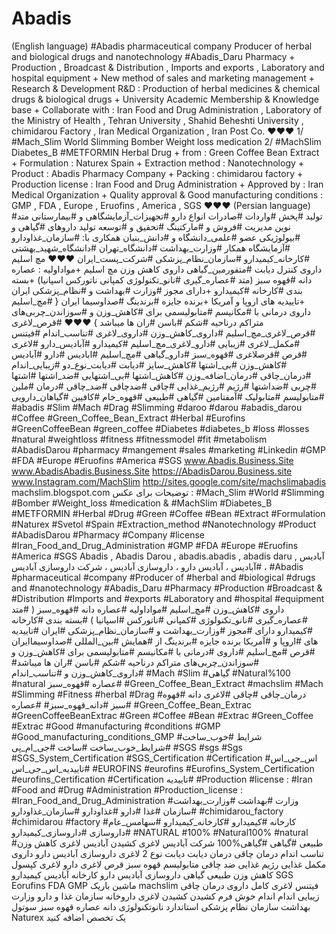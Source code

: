 # Abadis
(English language)  #Abadis pharmaceutical company Producer of herbal and biological drugs and nanotechnology  #Abadis_Daru Pharmacy + Production , Broadcast &amp; Distribution , Imports and exports , Laboratory and hospital equipment + New method of sales and marketing management + Research &amp; Development R&amp;D : Production of herbal medicines &amp; chemical drugs &amp; biological drugs  + University Academic Membership &amp; Knowledge base + Collaborate with : Iran Food and Drug Administration , Laboratory of the Ministry of Health , Tehran University , Shahid Beheshti University , chimidarou Factory , Iran Medical Organization , Iran Post Co.  ❤️❤️❤️ 1/ #Mach_Slim World Slimming Bomber Weight loss medication 2/ #MachSlim Diabetes_B #METFORMIN Herbal Drug + from : Green Coffee Bean Extract + Formulation : Naturex Spain + Extraction method : Nanotechnology + Product : Abadis Pharmacy Company + Packing : chimidarou factory + Production license : Iran Food and Drug Administration + Approved by : Iran Medical Organization + Quality approval &amp; Good manufacturing conditions : GMP , FDA , Europe , Eruofins , America , SGS  ❤️❤️❤️ (Persian language)  #تولید #پخش #واردات #صادرات انواع دارو #تجهیزات_آزمایشگاهی و #بیمارستانی متد نوین مدیریت #فروش و #مارکتینگ #تحقیق و #توسعه تولید داروهای #گیاهی و #بیولوژیکی عضو #علمی_دانشگاه و #دانش_بنیان همکاری با: #سازمان_غذاودارو #آزمایشگاه همکار #وزارت_بهداشت #دانشگاه_تهران #دانشگاه_شهید_بهشتی #کارخانه_کیمیدارو #سازمان_نظام_پزشکی #شرکت_پست_ایران  ❤️❤️❤️ مچ اسلیم داروی کنترل دیابت #متفورمین_گیاهی داروی کاهش وزن مچ اسلیم +مواداولیه : عصاره دانه #قهوه سبز (متد #عصاره_گیری #نانو_تکنولوژی کمپانی ناتورکس اسپانیا) +بسته بندی #کارخانه #کیمیدارو +دارای مجوز #وزارت #بهداشت و #نظام_پزشکی ایران +تاییدیه های اروپا و آمریکا +برنده جایزه #برندینگ #صداوسیما ایران  { #مچ_اسلیم داروی درمانی با #مکانیسم #متابولیسمی برای #کاهش_وزن و #سوزاندن_چربی‌های متراکم درناحیه #شکم #باسن #ران ها میباشد } ❤️❤️❤️ #قرص_لاغری #قرص_لاغری_مچ_اسلیم #داروی_کاهش_وزن #داروی_لاغری #تناسب_اندام #فیتنس #مکمل_لاغری #زیبایی #دارو_لاغری_مچ_اسلیم #کیمیدارو #آبادیس_دارو #لاغری #قرص #قرصلاغری #قهوه_سبز #دارو_گیاهی #مچ_اسلیم #ابادیس #دارو #آبادیس #کاهش_وزن #بی_اشتها #کاهش_سایز #دیابت #دیابت_نوع_دو #زیبایی_اندام #درمان_چاقی #درمان_اضافه_وزن #کاهش_اشتها #بی_اشتهایی #ضد_اشتها #اشتها #چربی #ضداشتها #رژیم #رژیم_غذایی #چاقی #ضدچاقی #ضد_چاقی #درمان #ملین #متابولیسم #متابولیک #آمفتامین #گیاهی #طبیعی #قهوه_خام #کافیین #گیاهان_دارویی #abadis #Slim #Mach #Drag #Slimming #daroo #darou #abadis_darou #Coffee #Green_Coffee_Bean_Extract #Herbal #Eurofins #GreenCoffeeBean #green_coffee #Diabetes #diabetes_b #loss #losses #natural #weightloss #fitness #fitnessmodel #fit #metabolism #AbadisDarou #pharmacy #mangement #sales #marketing #Linkedin #GMP #FDA #Europe #Eruofins #America #SGS www.Abadis.Business.Site www.AbadisAbadis.Business.Site https://AbadisDarou.Business.site www.Instagram.com/MachSlim http://sites.google.com/site/machslimabadis machslim.blogspot.com                   توضیحات برای عکس :  #Mach_Slim #World #Slimming #Bomber #Weight_loss #medication &amp; #MachSlim #Diabetes_B #METFORMIN #Herbal #Drug #Green #Coffee #Bean #Extract #Formulation #Naturex #Svetol #Spain #Extraction_method #Nanotechnology #Product #AbadisDarou #Pharmacy #Company #license #Iran_Food_and_Drug_Administration #GMP #FDA #Europe #Eruofins #America #SGS  Abadis , Abadis Darou , abadis.abadis , abadis daru , آبادیس ، #آبادیس ، آبادیس دارو ، داروسازی آبادیس ، شرکت داروسازی آبادیس #Abadis #pharmaceutical #company #Producer of #herbal and #biological #drugs and #nanotechnology  #Abadis_Daru #Pharmacy #Production #Broadcast &amp; #Distribution  #Imports and #exports #Laboratory and #hospital #equipment  داروی #کاهش_وزن #مچ_اسلیم #مواداولیه #عصاره دانه #قهوه_سبز ( #متد #عصاره_گیری #نانو_تکنولوژی #کمپانی #ناتورکس #اسپانیا )  #بسته بندی #کارخانه #کیمیدارو  دارای #مجوز #وزارت_بهداشت  و #سازمان_نظام_پزشکی #ایران  #تاییدیه های #اروپا  و #آمریکا  برنده جایزه #برندینگ از #همایش #بین_المللی #صداوسیماایران   #قرص #مچ_اسلیم #داروی #درمانی با #مکانیسم #متابولیسمی برای #کاهش_وزن  و #سوزاندن_چربی‌های متراکم درناحیه  #شکم  #باسن  #ران ها میباشد#  داروی_کاهش_وزن و #تناسب_اندام# #Mach #Slim  #گیاهی #Natural%100 #natural  عصاره #قهوه_سبز#  #Green_Coffee_Bean_Extract #machslim #Mach #Slimming #Fitness #herbal #Drag #درمان_چاقی #چاقی #لاغری  دانه #قهوه #سبز #دانه_قهوه_سبز#  #عصاره  #Green_Coffee_Bean_Extrac #GreenCoffeeBeanExtrac #Green #Coffee #Bean #Extrac #Green_Coffee  #Extrac  #Good  #manufacturing  #conditions  #GMP  #Good_manufacturing_conditions_GMP   شرایط  #خوب_ساخت#  #شرایط_خوب_ساخت  #ساخت  #جی_ام_پی  #SGS  #sgs  #Sgs  #SGS_System_Certification  #SGS_Certification  #Certification  #اس_جی_اس  #تاییدیه_اس_جی_اس  #EUROFINS  #eurofins  #Eurofins_System_Certification  #eurofins_Certification  #Certification  تاییدیه# #Production #license  :  #Iran #Food and #Drug #Administration  #Production_license  :  #Iran_Food_and_Drug_Administration  #وزارت #بهداشت #وزارت_بهداشت  #سازمان  #غذا  #دارو  #غذاودارو  #سازمان_غذاودارو  #chimidarou_factory  #chimidarou #factory  #کارخانه  #کیمیدارو #کارخانه_کیمیدارو #سهامس_عام #داروسازی #داروسازی_کیمیدارو  #NATURAL  #100%  #Natural100%  #natural  #طبیعی  #گیاهی  #گیاهی%100     شرکت آبادیس لاغری کشیدن آبادیس لاغری کاهش وزن تناسب اندام درمان چاقی درمان دیابت دیابت نوع 2 لاغری داروسازی آبادیس دارو داروی مکمل غذایی رژیم غذایی ضد چاقی متابولیسم قهوه سبز قرص لاغری دارو لاغری كپسول کاهش وزن طبیعی گیاهی داروسازی آبادیس دارو کارخانه آبادیس کیمیدارو SGS Eorufins FDA GMP ماشین باریک machslim فیتنس لاغری کامل داروی درمان چاقی زیبایی اندام اندام خوش فرم کشیدن کشیدن لاغری داروخانه سازمان غذا و دارو وزارت بهداشت سازمان نظام پزشکی استاندارد نانوتکنولوژی دانه عصاره قهوه سبز سوتول Naturex یک تخصص اضافه کنید
